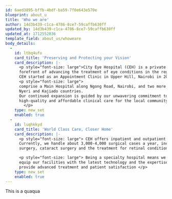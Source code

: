 ```yaml
---
id: 6aed3895-bffb-4bdf-ba59-7f0e643e570e
blueprint: about_u
title: 'Who we are'
author: 14d3b439-c1ca-4786-8ce7-59caffb630ff
updated_by: 14d3b439-c1ca-4786-8ce7-59caffb630ff
updated_at: 1712552836
template_field: about_us/whoweare
body_details:
  -
    id: ltbq4ufo
    card_title: 'Preserving and Protecting your Vision'
    card_description: |-
      <p style="font-size: large">City Eye Hospital (CEH) is a private speciality eye hospital founded by eye care specialists at the
      forefront of advancing the treatment of eye conditions in the region.
      CEH started as an Appointment Clinic in Upper Hill, Nairobi in 2009. Since then, CEH has grown to </p>
      <p style="font-size: large">
      comprise a Main Hospital along Ngong Road, Nairobi, and two more branches outside the capital: in
      Nyeri and Kajiado countries.
      Our continued expansion is guided by our unwavering commitment to improving access to timely,
      high-quality and affordable clinical care for the local community
        </p>
    type: new_set
    enabled: true
  -
    id: luqhkkyd
    card_title: 'World Class Care, Closer Home'
    card_description: |-
      <p style="font-size: large"> CEH offers inpatient and outpatient expert care, from routine visits to complex conditions.
      Currently, we handle about 3,000-4,000 surgical cases a year, including corneal transplantation, glaucoma
      surgery, cataract surgery and the treatment for retinal conditions, such as retinal tear and retinal detachment. </p>

      <p style="font-size: large"> Being a specialty hospital means we bring a laser focus to eye care. This ensures we have the resources to
      equip our facilities with the latest technology and the expertise to continuously break new ground and
      provide advanced treatment and patient satisfaction </p>
    type: new_set
    enabled: true
---
```

This is a quaqua